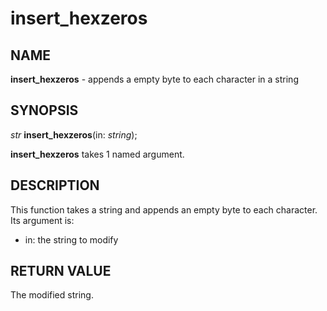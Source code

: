 # insert_hexzeros

## NAME

**insert_hexzeros** - appends a empty byte to each character in a string

## SYNOPSIS

*str* **insert_hexzeros**(in: *string*);

**insert_hexzeros** takes 1 named argument.

## DESCRIPTION

This function takes a string and appends an empty byte to each character. Its argument is:
- in: the string to modify

## RETURN VALUE

The modified string.

